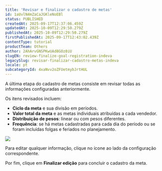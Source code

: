 ```yaml
---
title: 'Revisar e finalizar o cadastro de metas'
id: 1aUvlN4mZaCaJGKleNoEBl
status: PUBLISHED
createdAt: 2025-09-17T12:37:06.459Z
updatedAt: 2025-10-09T12:29:50.279Z
publishedAt: 2025-10-09T12:29:50.279Z
firstPublishedAt: 2025-09-17T12:43:02.439Z
contentType: tutorial
productTeam: Others
author: 2AhArvGNSPKwUAd8GOz0iU
slugEN: review-finalize-goal-registration-indeva
legacySlug: revisar-finalizar-cadastro-metas-indeva
locale: pt
subcategoryId: 4xaNvv2oZFUetmybJrtHUL
---
```


A última etapa do cadastro de metas consiste em revisar todas as informações configuradas anteriormente.

Os itens revisados incluem:

- **Ciclo da meta** e sua divisão em períodos.  
- **Valor total da meta** e as metas individuais atribuídas a cada vendedor.  
- **Distribuição de pesos**: linear ou com pesos diferentes.  
- **Frequência**: se há metas cadastradas para cada dia do período ou se foram incluídas folgas e feriados no planejamento.  

![](https://cdn.statically.io/gh/vtexdocs/help-center-content/refs/heads/main/docs/pt/tutorials/indeva-by-vtex/cadastro-de-metas/revisar-finalizar-cadastro-metas-indeva_1.PNG)

Para editar qualquer informação, clique no ícone <i class="fas fa-pencil-alt" aria-hidden="true"></i> ao lado da configuração correspondente.  

Por fim, clique em **Finalizar edição** para concluir o cadastro da meta.

